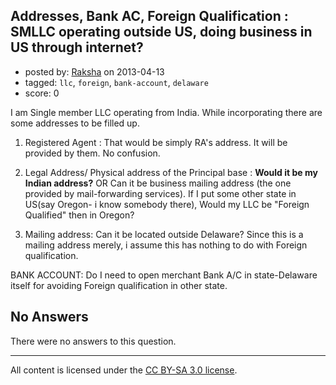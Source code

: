 ## Addresses, Bank AC, Foreign Qualification : SMLLC operating outside US, doing business in US through internet?

- posted by: [Raksha](https://stackexchange.com/users/-1/25855-raksha) on 2013-04-13
- tagged: `llc`, `foreign`, `bank-account`, `delaware`
- score: 0

I am Single member LLC operating from India. While incorporating there are some addresses to be filled up.

1. Registered Agent : That would be simply RA's address. It will be provided by them. No confusion.

2. Legal Address/ Physical address of the Principal base : **Would it be my Indian address?** OR
Can it be business mailing address (the one provided by mail-forwarding services). If I put some other state in US(say Oregon- i know somebody there), Would my LLC be "Foreign Qualified" then in Oregon?

3. Mailing address: Can it be located outside Delaware? Since this is a mailing address merely, i assume this has nothing to do with Foreign qualification.

BANK ACCOUNT: Do I need to open merchant Bank A/C in state-Delaware itself for avoiding Foreign qualification in other state. 



## No Answers

There were no answers to this question.


---

All content is licensed under the [CC BY-SA 3.0 license](https://creativecommons.org/licenses/by-sa/3.0/).
